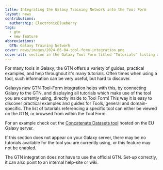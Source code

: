 ```yaml
---
title: Integrating the Galaxy Training Network into the Tool Form
layout: news
contributions:
  authorship: ElectronicBlueberry
tags:
  - gtn
  - new feature
abbreviations:
  GTN: Galaxy Training Network
cover: news/images/2024-06-04-tool-form-integration.png
cover-alt: section in the Galaxy Tool Form titled "Tutorials" listing all 13 GTN tutorials which use the cat tool
---
```


For many tools in Galaxy, the GTN offers a variety of guides, practical examples, and help throughout it's many tutorials.
Often times when using a tool, such information can be very useful, but hard to discover.

Galaxys new GTN Tool-Form integration helps with this, by connecting Galaxy to the GTN, and displaying all tutorials which make use of the tool you are currently using, directly inside to Tool Form!
This way it is easy to discover practical examples and guides for Tools, general and domain-specific.
The list of tutorials referencing a specific tool can either be viewed on the GTN, or browsed from within the Tool Form.

For an example check out the [Concatenate Datasets tool](https://usegalaxy.eu/?tool_id=cat1) hosted on the EU Galaxy server.

If this section does not appear on your Galaxy server, there may be no tutorials available for the tool you are currently using, or this feature may not be enabled.

The GTN integration does not have to use the official GTN.
Set-up correctly, it can also point to an internal help-site or wiki.